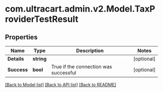 
# com.ultracart.admin.v2.Model.TaxProviderTestResult

## Properties

Name | Type | Description | Notes
------------ | ------------- | ------------- | -------------
**Details** | **string** |  | [optional] 
**Success** | **bool** | True if the connection was successful | [optional] 

[[Back to Model list]](../README.md#documentation-for-models)
[[Back to API list]](../README.md#documentation-for-api-endpoints)
[[Back to README]](../README.md)

